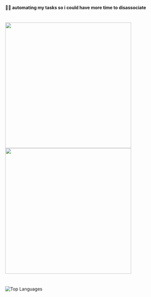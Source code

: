#
**👩‍💻 automating my tasks so i could have more time to disassociate**
#
<div>
  <img src="https://github.com/user-attachments/assets/952b807f-c249-40ff-ac03-c20bb845b098" width="400">
  <img src="https://github.com/user-attachments/assets/b83edc80-d9be-4d04-9811-d8c3726e0232" width="400">
</div>

#

<img src="https://github-readme-stats.vercel.app/api/top-langs/?username=maicaalmonte&layout=compact&theme=transparent" alt="Top Languages">

